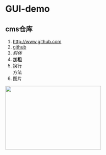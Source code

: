 # GUI-demo
## cms仓库

1. <http://www.github.com>
2. [github](http://github.com)
3. *斜体*
4. **加粗**
5. 换行  
方法
6. 图片  
<img src='https://www.cinemaclock.com/html/images/580x326/86/guardians-of-the-galaxy-2-20171925.jpg' width=300px; height=200px;>

